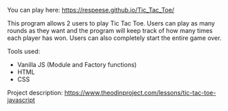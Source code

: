 You can play here: https://respeese.github.io/Tic_Tac_Toe/

This program allows 2 users to play Tic Tac Toe. Users can play as many rounds as they want and the program will keep track of how many times each player has won. Users can also completely start the entire game over.

Tools used:
- Vanilla JS (Module and Factory functions)
- HTML
- CSS

Project description: https://www.theodinproject.com/lessons/tic-tac-toe-javascript

